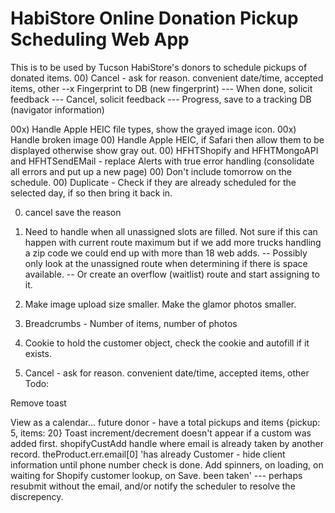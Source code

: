 # HabiStore Online Donation Pickup Scheduling Web App

This is to be used by Tucson HabiStore's donors to schedule pickups of donated items.
00) Cancel - ask for reason. convenient date/time, accepted items, other
--x Fingerprint to DB (new fingerprint)
--- When done, solicit feedback
--- Cancel, solicit feedback
--- Progress, save to a tracking DB (navigator information)

00x) Handle Apple HEIC file types, show the grayed image icon.
00x) Handle broken image
00) Handle Apple HEIC, if Safari then allow them to be displayed otherwise show gray out. 
00) HFHTShopify and HFHTMongoAPI and HFHTSendEMail - replace Alerts with true error handling (consolidate all errors and put up a new page)
00) Don't include tomorrow on the schedule.
00) Duplicate - Check if they are already scheduled for the selected day, if so then bring it back in.

0) cancel save the reason 

1) Need to handle when all unassigned slots are filled. Not sure if this can happen with current route maximum but if we add more trucks handling a zip code we could end up with more than 18 web adds.
-- Possibly only look at the unassigned route when determining if there is space available. 
-- Or create an overflow (waitlist) route and start assigning to it. 
4) Make image upload size smaller. Make the glamor photos smaller.
5) Breadcrumbs - Number of items, number of photos
6) Cookie to hold the customer object, check the cookie and autofill if it exists.
7) Cancel - ask for reason. convenient date/time, accepted items, other
Todo:




Remove toast

View as a calendar... future
donor - have a total pickups and items {pickup: 5, items: 20}
Toast increment/decrement doesn't appear if a custom was added first.
shopifyCustAdd handle where email is already taken by another record. theProduct.err.email[0] 'has already 
Customer - hide client information until phone number check is done.
Add spinners, on loading, on waiting for Shopify customer lookup, on Save.
been taken'
--- perhaps resubmit without the email, and/or notify the scheduler to resolve the discrepency.

